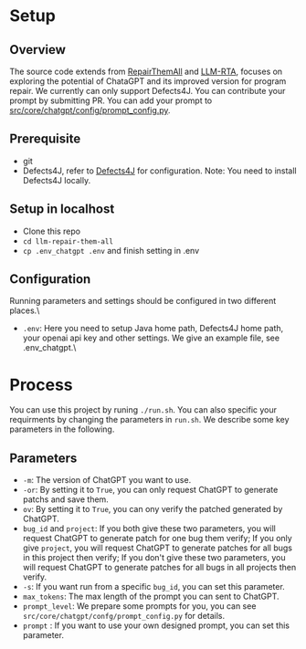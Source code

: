 # Setup

## Overview
The source code extends from [RepairThemAll](https://github.com/program-repair/RepairThemAll) and [LLM-RTA](https://github.com/ASSERT-KTH/llm-repair-them-all), focuses on exploring the potential of ChataGPT and its improved version for program repair. We currently can only support Defects4J. You can contribute your prompt by submitting PR. You can add your prompt to [src/core/chatgpt/config/prompt_config.py](https://github.com/TomasAndersonFang/ChatGPT-Repair/blob/main/src/core/chatgpt/config/prompt_config.py).

## Prerequisite
  * git
  * Defects4J, refer to [Defects4J](https://github.com/rjust/defects4j) for configuration. Note: You need to install Defects4J locally.
 
## Setup in localhost
  * Clone this repo
  * `cd llm-repair-them-all`
  * `cp .env_chatgpt .env` and finish setting in .env

## Configuration
Running parameters and settings should be configured in two different places.\
* `.env`: Here you need to setup Java home path, Defects4J home path, your openai api key and other settings. We give an example file, see .env_chatgpt.\

# Process
You can use this project by runing `./run.sh`. You can also specific your requirments by changing the parameters in `run.sh`. We describe some key parameters in the following.
## Parameters
- `-m`: The version of ChatGPT you want to use.
- `-or`: By setting it to `True`, you can only request ChatGPT to generate patchs and save them.
- `ov`: By setting it to `True`, you can ony verify the patched generated by ChatGPT.
- `bug_id` and `project`: If you both give these two parameters, you will request ChatGPT to generate patch for one bug them verify; If you only give `project`, you will request ChatGPT to generate patches for all bugs in this project then verify; If you don't give these two parameters, you will request ChatGPT to generate patches for all bugs in all projects then verify.
- `-s`: If you want run from a specific `bug_id`, you can set this parameter.
- `max_tokens`: The max length of the prompt you can sent to ChatGPT.
- `prompt_level`: We prepare some prompts for you, you can see `src/core/chatgpt/confg/prompt_config.py` for details.
- `prompt` : If you want to use your own designed prompt, you can set this parameter.

